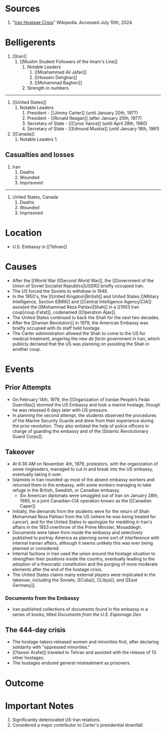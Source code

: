  # Sources
1. "[Iran Hostage Crisis](https://en.wikipedia.org/wiki/Iran_hostage_crisis)" Wikipedia. Accessed July 10th, 2024.
# Belligerents
1. [[Iran]]
	1. [[Muslim Student Followers of the Imam's Line]]
		1. Notable Leaders
			1. [[Moahammad Ali Jafari]]
			2. [[Hossein Dehghan]]
			3. [[Mohammad Bagheri]]
		2. Strength in numbers
______
1. [[United States]]
	1. Notable Leaders
		1. President - [[Jimmy Carter]] (until January 20th, 1977)
		2. President - [[Ronald Reagan]] (after January 20th, 1977)
		3. Secretary of State - [[Cyrus Vance]] (until April 28th, 1980)
		4. Secretary of State - [[Edmund Muskie]] (until January 18th, 1981)
2. [[Canada]]
	1. Notable Leaders
		1. 
## Casualties and losses
1. Iran
	1. Deaths
	2. Wounded
	3. Imprisoned
______
1. United States, Canada
	1. Deaths
	2. Wounded
	3. Imprisoned
# Location
- U.S. Embassy in [[Tehran]]
# Causes
- After the [[World War II|Second World War]], the [[Government of the Union of Soviet Socialist Republics|USSR]] briefly occupied Iran.
- The US forced the Soviets to withdraw in 1946.
- In the 1950's, the [[United Kingdom|British]] and United States [[Military Intelligence, Section 6|MI6]] and [[Central Intelligence Agency|CIA]] assisted the [[Mohammad Reza Pahlavi|Shah]] in a [[1953 Iran coup|coup d'etat]], codenamed [[Operation Ajax]].
- The United States continued to back the Shah for the next two decades.
- After the [[Iranian Revolution]] in 1979, the American Embassy was briefly occupied with its staff held hostage.
- The Carter administration allowed the Shah to come to the US for medical treatment, angering the new *de facto* government in Iran, which publicly declared that the US was planning on assisting the Shah in another coup.
# Events
## Prior Attempts
- On February 14th, 1979, the [[Organization of Iranian People’s Fedai Guerrillas]] stormed the US Embassy and took a marine hostage, though he was released 6 days later with US pressure.
- In planning the second attempt, the students observed the procedures of the Marine Security Guards and drew from their experience during the prior revolution. They also enlisted the help of police officers in charge of guarding the embassy and of the [[Islamic Revolutionary Guard Corps]].
## Takeover
- At 6:30 AM on November 4th, 1979, protestors, with the organization of some ringleaders, managed to cut in and break into the US embassy, eventually taking it over.
- Islamists in Iran rounded up most of the absent embassy workers and returned them to the embassy, with some workers managing to take refuge in the British, Swedish, or Canadian embassy.
	- Six American diplomats were smuggled out of Iran on January 28th, 1980, in a joint Canadian-CIA operation known as the [[Canadian Caper]]
- Initially, the demands from the students were for the return of Shah Mohammad Reza Pahlavi from the US (where he was being treated for cancer), and for the United States to apologize for meddling in Iran's affairs in the 1953 overthrow of the Prime Minister, Mosaddegh.
- Documents were taken from inside the embassy and selectively published to portray America as planning some sort of interference with internal Iranian affairs, although it seems unlikely this was ever being planned or considered.
- Internal factions in Iran used the union around the hostage situation to strengthen their positions inside the country, eventually leading to the adoption of a theocratic constitution and the purging of more moderate elements after the end of the hostage crisis.
- The United States claims many external players were implicated in the takeover, including the Soviets, [[Cuba]], [[Libya]], and [[East Germany]].
### Documents from the Embassy
- Iran published collections of documents found in the embassy in a series of books, titled *Documents from the U.S. Espionage Den*
## The 444-day crisis
- The hostage-takers released women and minorities first, after declaring solidarity with "oppressed minorities."
- [[Yasser Arafat]] traveled to Tehran and assisted with the release of 13 other hostages.
- The hostages endured general mistreatment as prisoners.
# Outcome
# Important Notes
1. Significantly deteriorated US-Iran relations.
2. Considered a major contributor to Carter's presidential downfall.